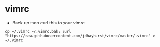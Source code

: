 # vimrc

- Back up then curl this to your vimrc

`cp ~/.vimrc ~/.vimrc.bak; curl "https://raw.githubusercontent.com/jdhayhurst/vimrc/master/.vimrc" > ~/.vimrc`
